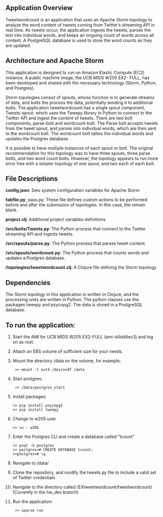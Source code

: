 ## Application Overview

Tweetwordcount is an application that uses an Apache Storm topology to analyze the word content of tweets coming from Twitter’s streaming API in real time. As tweets occur, the application ingests the tweets, parses the text into individual words, and keeps an ongoing count of words across all content. A PostgreSQL database is used to store the word counts as they are updated.

## Architecture and Apache Storm

This application is designed to run on Amazon Elastic Compute (EC2) instance. A public machine image, the UCB MIDS W205 EX2- FULL, has been developed and shared with the necessary technology (Storm, Python, and Postgres).

Storm topologies consist of spouts, whose function is to generate streams of data, and bolts the process the data, potentially sending it to additional bolts. The application tweetwordcount has a single spout component, Tweets-spout, which uses the Tweepy library in Python to connect to the Twitter API and ingest the content of tweets. There are two bolt components, parse-bolt and wordcount-bolt. The Parse bolt accepts tweets from the tweet spout, and parses into individual words, which are then sent to the wordcount bolt. The wordcount bolt tallies the individual words and updates the Postgres database.

It is possible to have multiple instances of each spout or bolt. The original recommendation for this topology was to have three spouts, three parse bolts, and two word count bolts. However, the topology appears to run more error free with a simpler topology of one spout, and two each of each bolt.

## File Descriptions

**config.json**: Sets system configuration variables for Apache Storm

**fabfile.py**, pass.py: These file defines custom actions to be performed before and after the submission of topologies. In this case, the remain blank.

**project.clj**: Additional project variables definitions

**/src/bolts/Tweets.py**: The Python process that connect to the Twitter streaming API and ingests tweets.

**/src/spouts/parse.py**: The Python process that parses tweet content.

**/src/spouts/wordcount.py**: The Python process that counts words and updates a Postgres database.

**/topologies/tweetwordcount.clj**: A Clojure file defining the Storm topology

## Dependencies

The Storm topology in this application is written in Clojure, and the processing units are written in Python. The python classes use the packages tweepy and psycopg2. The data is stored in a PostgreSQL database.

## To run the application:

1. Start the AMI for UCB MIDS W205 EX2-FULL (ami-d4dd4ec3) and log on as root.

2. Attach an EBS volume of sufficient size for your needs.

3. Mount the directory /data on the volume, for example:

   ` >> mount -t ext4 /dev/xvdf /data`

4. Start postgres:  

   ` >> /data/postgres_start`

5. Install packages:

   ```
   >> pip install psycopg2
   >> pip install tweepy
   ```

6. Change to w205 user

   `>> su - w205`

7. Enter the Postgres CLI and create a database called "tcount"
   
   ```
   >> psql -U postgres
   >> postgres=# CREATE DATABASE tcount;
   >>postgres=# \q
   ```

8. Navigate to /data/

9. Clone the repository, and modify the tweets.py file to include a valid set of Twitter credentials

10. Navigate to the directory called /EXtweetwordcount/tweetwordcount/ (Currently in the hw_dev branch)

11. Run the application:

    ` >> sparse run`

